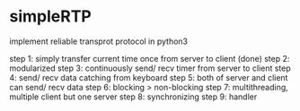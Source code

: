 # simpleRTP
implement reliable transprot protocol in python3

step 1: simply transfer current time once from server to client (done)
step 2: modularized
step 3: continuously send/ recv timer from server to client
step 4: send/ recv data catching from keyboard
step 5: both of server and client can send/ recv data
step 6: blocking > non-blocking
step 7: multithreading, multiple client but one server
step 8: synchronizing
step 9: handler
